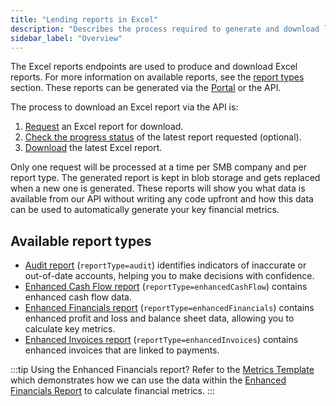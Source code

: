 ```yaml
---
title: "Lending reports in Excel"
description: "Describes the process required to generate and download lending reports in Excel format"
sidebar_label: "Overview"
---
```


The Excel reports endpoints are used to produce and download Excel reports. For more information on available reports, see the [report types](#available-report-types) section.
These reports can be generated via the [Portal](/lending/portal/overview#reports) or the API.

The process to download an Excel report via the API is:

1. [Request](/lending-api#/operations/generate-excel-report) an Excel report for download.
2. [Check the progress status](/lending-api#/operations/get-excel-report-generation-status) of the latest report requested (optional).
3. [Download](/lending-api#/operations/download-excel-report) the latest Excel report.

Only one request will be processed at a time per SMB company and per report type.
The generated report is kept in blob storage and gets replaced when a new one is generated.
These reports will show you what data is available from our API without writing any code upfront and how this data can be used to automatically generate your key financial metrics.

## Available report types

- [Audit report](/lending/excel/audit-report) (`reportType=audit`) identifies indicators of inaccurate or out-of-date accounts, helping you to make decisions with confidence.
- [Enhanced Cash Flow report](/lending/excel/enhanced-cash-flow-report) (`reportType=enhancedCashFlow`) contains enhanced cash flow data.
- [Enhanced Financials report](/lending/excel/enhanced-financials-report) (`reportType=enhancedFinancials`) contains enhanced profit and loss and balance sheet data, allowing you to calculate key metrics.
- [Enhanced Invoices report](/lending/excel/enhanced-invoices-report) (`reportType=enhancedInvoices`) contains enhanced invoices that are linked to payments.

:::tip Using the Enhanced Financials report?
Refer to the [Metrics Template](/lending/excel/enhanced-financials-report#metrics-template) which demonstrates how we can use the data within the [Enhanced Financials Report](/lending/excel/enhanced-financials-report) to calculate financial metrics.
:::